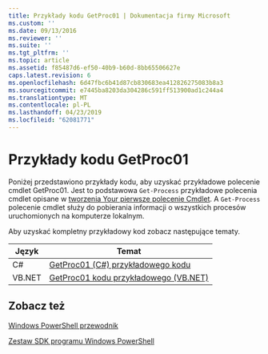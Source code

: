 ```yaml
---
title: Przykłady kodu GetProc01 | Dokumentacja firmy Microsoft
ms.custom: ''
ms.date: 09/13/2016
ms.reviewer: ''
ms.suite: ''
ms.tgt_pltfrm: ''
ms.topic: article
ms.assetid: f85487d6-ef50-40b9-b60d-8bb65506627e
caps.latest.revision: 6
ms.openlocfilehash: 6d47fbc6b41d87cb830683ea412826275083b8a3
ms.sourcegitcommit: e7445ba8203da304286c591ff513900ad1c244a4
ms.translationtype: MT
ms.contentlocale: pl-PL
ms.lasthandoff: 04/23/2019
ms.locfileid: "62081771"
---
```

# <a name="getproc01-code-samples"></a>Przykłady kodu GetProc01

Poniżej przedstawiono przykłady kodu, aby uzyskać przykładowe polecenie cmdlet GetProc01. Jest to podstawowa `Get-Process` przykładowe polecenia cmdlet opisane w [tworzenia Your pierwsze polecenie Cmdlet](../cmdlet/creating-a-cmdlet-without-parameters.md). A `Get-Process` polecenie cmdlet służy do pobierania informacji o wszystkich procesów uruchomionych na komputerze lokalnym.

Aby uzyskać kompletny przykładowy kod zobacz następujące tematy.

|Język|Temat|
|--------------|-----------|
|C#|[GetProc01 (C#) przykładowego kodu](./getproc01-csharp-sample-code.md)|
|VB.NET|[GetProc01 kodu przykładowego (VB.NET)](./getproc01-vb-net-sample-code.md)|

## <a name="see-also"></a>Zobacz też

[Windows PowerShell przewodnik](./windows-powershell-programmer-s-guide.md)

[Zestaw SDK programu Windows PowerShell](../windows-powershell-reference.md)